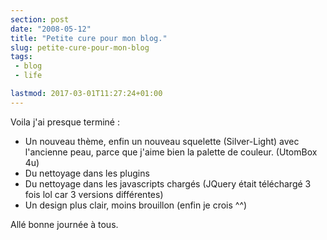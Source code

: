 ```yaml
---
section: post
date: "2008-05-12"
title: "Petite cure pour mon blog."
slug: petite-cure-pour-mon-blog
tags:
 - blog
 - life

lastmod: 2017-03-01T11:27:24+01:00
---
```


Voila j'ai presque terminé :


  * Un nouveau thème, enfin un nouveau squelette (Silver-Light) avec l'ancienne peau, parce que j'aime bien la palette de couleur. (UtomBox 4u)
  * Du nettoyage dans les plugins
  * Du nettoyage dans les javascripts chargés (JQuery était téléchargé 3 fois lol car 3 versions différentes)
  * Un design plus clair, moins brouillon (enfin je crois ^^)

Allé bonne journée à tous.
